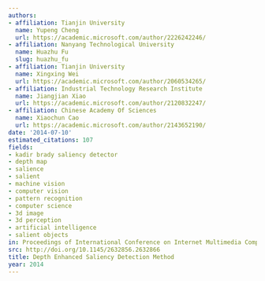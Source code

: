 ```yaml
---
authors:
- affiliation: Tianjin University
  name: Yupeng Cheng
  url: https://academic.microsoft.com/author/2226242246/
- affiliation: Nanyang Technological University
  name: Huazhu Fu
  slug: huazhu_fu
- affiliation: Tianjin University
  name: Xingxing Wei
  url: https://academic.microsoft.com/author/2060534265/
- affiliation: Industrial Technology Research Institute
  name: Jiangjian Xiao
  url: https://academic.microsoft.com/author/2120832247/
- affiliation: Chinese Academy Of Sciences
  name: Xiaochun Cao
  url: https://academic.microsoft.com/author/2143652190/
date: '2014-07-10'
estimated_citations: 107
fields:
- kadir brady saliency detector
- depth map
- salience
- salient
- machine vision
- computer vision
- pattern recognition
- computer science
- 3d image
- 3d perception
- artificial intelligence
- salient objects
in: Proceedings of International Conference on Internet Multimedia Computing and Service
src: http://doi.org/10.1145/2632856.2632866
title: Depth Enhanced Saliency Detection Method
year: 2014
---
```

